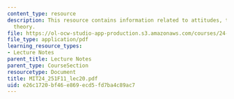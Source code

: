 ```yaml
---
content_type: resource
description: This resource contains information related to attitudes, the implicature
  theory.
file: https://ol-ocw-studio-app-production.s3.amazonaws.com/courses/24-251-introduction-to-philosophy-of-language-fall-2011/e26c1720bf46e869ecd5fd7ba4c89ac7_MIT24_251F11_lec20.pdf
file_type: application/pdf
learning_resource_types:
- Lecture Notes
parent_title: Lecture Notes
parent_type: CourseSection
resourcetype: Document
title: MIT24_251F11_lec20.pdf
uid: e26c1720-bf46-e869-ecd5-fd7ba4c89ac7
---
```

